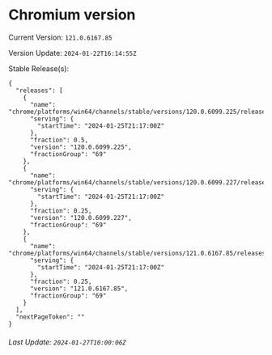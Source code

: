 # Chromium version

Current Version: `121.0.6167.85`

Version Update: `2024-01-22T16:14:55Z`

Stable Release(s):
```
{
  "releases": [
    {
      "name": "chrome/platforms/win64/channels/stable/versions/120.0.6099.225/releases/1706217420",
      "serving": {
        "startTime": "2024-01-25T21:17:00Z"
      },
      "fraction": 0.5,
      "version": "120.0.6099.225",
      "fractionGroup": "69"
    },
    {
      "name": "chrome/platforms/win64/channels/stable/versions/120.0.6099.227/releases/1706217420",
      "serving": {
        "startTime": "2024-01-25T21:17:00Z"
      },
      "fraction": 0.25,
      "version": "120.0.6099.227",
      "fractionGroup": "69"
    },
    {
      "name": "chrome/platforms/win64/channels/stable/versions/121.0.6167.85/releases/1706217420",
      "serving": {
        "startTime": "2024-01-25T21:17:00Z"
      },
      "fraction": 0.25,
      "version": "121.0.6167.85",
      "fractionGroup": "69"
    }
  ],
  "nextPageToken": ""
}
```

###### Last Update: `2024-01-27T10:00:06Z`
        